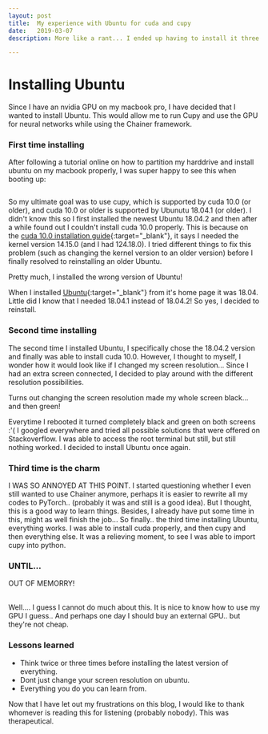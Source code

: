 ```yaml
---
layout: post
title:  My experience with Ubuntu for cuda and cupy
date:   2019-03-07
description: More like a rant... I ended up having to install it three times and here is why...

---
```

# Installing Ubuntu

Since I have an nvidia GPU on my macbook pro, I have decided that I wanted to install Ubuntu. This would allow me to run Cupy and use the GPU for neural networks while using the Chainer framework.

### First time installing

After following a tutorial online on how to partition my harddrive and install ubuntu on my macbook properly, I was super happy to see this when booting up:

<div class="img_row">
    <img class="col one left" src="{{ site.baseurl }}/assets/img/blog_img/ubuntu_loader.png" alt="" title="ubuntu_loading"/>
</div>

So my ultimate goal was to use cupy, which is supported by cuda 10.0 (or older), and cuda 10.0 or older is supported by Ubunutu 18.04.1 (or older). I didn't know this so I first installed the newest Ubuntu 18.04.2 and then after a while found out I couldn't install cuda 10.0 properly. This is because on the [cuda 10.0 installation guide](https://docs.nvidia.com/cuda/archive/10.0/){:target="\_blank"}, it says I needed the kernel version 14.15.0 (and I had 124.18.0). I tried different things to fix this problem (such as changing the kernel version to an older version) before I finally resolved to reinstalling an older Ubuntu.  
<div class="alert alert-warning" role='alert'>
  Pretty much, I installed the wrong version of Ubuntu!
</div>

 When I installed [Ubuntu](https://www.ubuntu.com/#download){:target="\_blank"} from it's home page it was 18.04. Little did I know that I needed 18.04.1 instead of 18.04.2! So yes, I decided to reinstall. 

### Second time installing

The second time I installed Ubuntu, I specifically chose the 18.04.2 version and finally was able to install cuda 10.0. However, I thought to myself, I wonder how it would look like if I changed my screen resolution... Since I had an extra screen connected, I decided to play around with the different resolution possibilities. 
<div class="alert alert-danger">
 Turns out changing the screen resolution made my whole screen black... and then green!
</div>


<div class="img_row">
    <img class="col one left" src="{{ site.baseurl }}/assets/img/blog_img/green_screen" alt="" title="ubuntu_loading"/>
</div>

Everytime I rebooted it turned completely black and green on both screens :'( I googled everywhere and tried all possible solutions that were offered on Stackoverflow. I was able to access the root terminal but still, but still nothing worked. I decided to install Ubuntu once again.

### Third time is the charm

I WAS SO ANNOYED AT THIS POINT. I started questioning whether I even still wanted to use Chainer anymore, perhaps it is easier to rewrite all my codes to PyTorch.. (probably it was and still is a good idea). But I thought, this is a good way to learn things. Besides, I already have put some time in this, might as well finish the job... So finally.. the third time installing Ubuntu, everything works. I was able to install cuda properly, and then cupy and then everything else. It was a relieving moment, to see I was able to import cupy into python. 

### UNTIL... 

<div class="alert alert-danger">
 OUT OF MEMORRY!
</div>

<div class="img_row">
    <img class="col one left" src="{{ site.baseurl }}/assets/img/blog_img/out_of_memory.png" alt="" title="out of memory!!!/>
</div>

Until I realized my model architecture is way too heavy for my tiny GPU... OUT OF MEMORY!!  

<div class="img_row">
    <img class="col one left" src="{{ site.baseurl }}/assets/img/blog_img/cryface.jpg" alt="" title="ubuntu_loading"/>
</div>

Well.... I guess I cannot do much about this. It is nice to know how to use my GPU I guess.. And perhaps one day I should buy an external GPU.. but they're not cheap. 

### Lessons learned

- Think twice or three times before installing the latest version of everything.
- Dont just change your screen resolution on ubuntu. 
- Everything you do you can learn from. 


Now that I have let out my frustrations on this blog, I would like to thank whomever is reading this for listening (probably nobody). This was therapeutical. 
